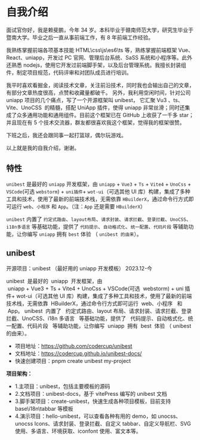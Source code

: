 # 自我介绍

面试官你好，我是赖斐鹏，今年 34 岁。本科毕业于赣南师范大学，研究生毕业于暨南大学。毕业之后一直从事前端工作，有 8 年前端工作经验。

我熟练掌握前端各项基本技能 HTML\css\js\es6\ts 等，熟练掌握前端框架 Vue、 React、uniapp，开发过 PC 官网、管理后台系统、SaSS 系统和小程序等。此外还熟悉 nodejs，使用它开发过前端脚手架，以及后台管理系统。我擅长封装组件，制定项目规范，代码评审和对团队成员进行培训。

我平时喜欢看掘金，阅读技术文章，关注前沿技术，同时我也会输出自己的文章，有部分文章热度很高，点赞和收藏量都破千。
另外，我利用空闲时间，针对公司 uniapp 项目的几个痛点，写了一个开源框架叫 unibest， 它汇聚 Vu3 、ts、Vite、UnoCSS  的精髓，搭配 UniApp 插件，使得 uniapp 非常丝滑；同时还集成了众多通用功能和通用组件。目前这个框架已在 GitHub 上收获了一千多 star；并且现在有 5 个技术交流器，群友都很喜欢我这个框架，觉得我的框架很赞。

下班之后，我还会跟同事一起打篮球，偶尔玩游戏。

以上就是我的自我介绍，谢谢。

## 特性

`unibest` 是最好的 `uniapp` 开发框架，由 `uniapp` + `Vue3` + `Ts` + `Vite4` + `UnoCss` + `VSCode`(可选 `webstorm`) + `uni插件`+ `wot-ui`（可选其他 UI 库）构建，集成了多种工具和技术，使用了最新的前端技术栈，无需依靠 `HBuilderX`，通过命令行方式即可运行 `web`、`小程序` 和 `App`。（注：`App` 还是需要 `HBuilderX`）

`unibest` 内置了 `约定式路由`、`layout布局`、`请求封装`、`请求拦截`、`登录拦截`、`UnoCSS`、`i18n多语言` 等基础功能，提供了 `代码提示`、`自动格式化`、`统一配置`、`代码片段` 等辅助功能，让你编写 `uniapp` 拥有 `best` 体验 （ `unibest 的由来`）。

## unibest

开源项目：unibest （最好用的 uniapp 开发模板） 2023.12-今

unibest  是最好的  uniapp  开发框架，由  uniapp + Vue3 + Ts + Vite4 + UnoCss + VSCode(可选  webstorm) + uni 插件+ wot-ui（可选其他 UI 库）构建，集成了多种工具和技术，使用了最新的前端技术栈，无需依靠  HBuilderX，通过命令行方式即可运行  web、小程序   和  App。
unibest  内置了   约定式路由、layout 布局、请求封装、请求拦截、登录拦截、UnoCSS、i18n 多语言   等基础功能，提供了   代码提示、自动格式化、统一配置、代码片段   等辅助功能，让你编写  uniapp  拥有  best  体验 （ unibest 的由来）。

- 项目地址：https://github.com/codercup/unibest
- 文档地址：https://codercup.github.io/unibest-docs/
- 快速创建项目：pnpm create unibest my-project

**项目架构：**

- 1.主项目：unibest，包括主要模板的源码
- 2.文档项目：unibest-docs，基于 vitePress 编写的 unibest 文档
- 3.脚手架项目：create-unibest，快速生成各种项目模板，目前支持 base\i18n\tabbar 等模板
- 4.演示项目：hello-unibest，可以查看各种有用的 demo，如 unocss、unocss Icons、请求封装、登录拦截、自定义 tabbar、自定义导航栏、SVG 使用、多语言、环境获取、iconfont 使用、富文本等。
